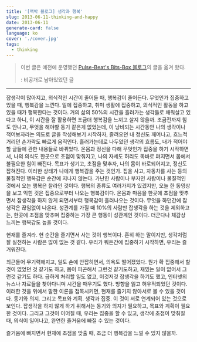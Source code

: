 ```yaml
---
title: '[맥박 블로그] 생각과 행복'
slug: 2013-06-11-thinking-and-happy
date: 2013-06-11
generate-card: false
language: ko
cover: './cover.jpg'
tags:
  - thinking
---
```


> 이번 글은 예전에 운영했던 [Pulse-Beat's Bits-Box 블로그](https://pulsebeat.tistory.com/)의 글을 옮겨 왔다.
>
> : 비공개로 남아있었던 글

---

잡생각이 많아지고, 의식적인 시간이 줄어들 때, 행복감이 줄어든다. 무엇인가 집중하고 있을 때, 행복감을 느낀다. 일에 집중하고, 취미 생활에 집중하고, 의식적인 활동을 하고 있을 때가 행복한다는 것이다. 거의 삶의 50%의 시간을 흘러가는 생각들로 채워살고 있다고 하니, 이 시간을 잘 활용하면 조금더 행복감을 느끼고 살지 않을까. 조금전까지 힘도 안나고, 무엇을 해야할 동기 같은게 없었는데, 이 낭비되는 시간동안 나의 생각이나 적어보자라는 의도로 글을 작성해보기 시작하자, 졸려오던 내 정신도 깨어나고, 흐느적거리던 손가락도 빠르게 움직인다. 흘러가는데로 나두었던 생각의 흐름도, 내가 적어야할 글들에 관한 내용들로 바뀌었다. 온몸과 정신을 다해 무엇인가 집중을 하기 시작하면서, 나의 의식도 한곳으로 초점이 맞춰지고, 나의 자세도 허리도 똑바로 펴지면서 몸에서 불필요한 힘이 빠진다. 목표가 생기고, 초점을 맞추자, 나의 몸이 바로되어지고, 정신도 잡혀진다. 이러한 상태가 나에게 행복감을 주는 것인가. 집을 사고, 자동차를 사는 등의 물질적인 행복감은 순간에 지나지 않는다. 가난한 사람이나 부자인 사람이나 물질적인 것에서 오는 행복은 찰라인 것이다. 행복의 종류도 여러가지가 있겠지만, 오늘 한 동영상을 보고 익힌 것은 집중으로부터 나오는 행복감이다. 온몸과 마음을 한곳에 초점을 맞추면서 잡생각을 하지 않게 되면서부터 행복감이 흘러나오는 것이다. 무엇을 하던간에 잡생각은 끊임없이 나온다. 성관계를 가질 때 10%의 사람만 잡생각을 하는 것을 제외하고는, 한곳에 초점을 맞추며 집중하는 가장 큰 행동이 성관계인 것이다. 더군다나 체감상 느끼는 행복감도 높을 것이다.

현재를 즐겨라. 현 순간을 즐기면서 사는 것이 행복이다. 흔히 하는 말이지만, 생각처럼 잘 실천하는 사람은 많이 없는 것 같다. 우리가 뭐든간에 집중하기 시작하면, 우리는 즐거워진다.

최근들어 무기력해지고, 일도 손에 안잡히면서, 의욕도 떨어졌었다. 뭔가 확 집중해서 할 것이 없었던 것 같기도 하고, 몸이 피곤해서 그런것 같기도하고, 재밌는 일이 없어서 그런것 같기도 하다. 급하게 처리할 일도 없고, 이것저것 잡생각을 하기도 했고, 인터넷의 뉴스나 자료들을 찾아다니며 시간을 때우기도 했다. 방향을 잃고 허우적되었던 것이다. 이러한 것을 위에서 말한 이론을 접목시키면, 현재를 즐기지 않아서로 볼 수 있을 것이다. 동기와 의지. 그리고 목표와 계획. 생각과 집중. 이 것이 서로 연계되어 있는 것으로 보인다. 잡생각을 하지 않게 하기 위해서는 동기와 의지가 필요하고, 목표와 계획이 필요한 것이다. 그리고 그것이 이어질 때, 우리는 집중을 할 수 있고, 생각에 초점이 맞춰질 때, 의식이 일어나고, 완연한 즐거움에 빠질 수 있는 것이다.

즐거움에 빠지면서 현재에 초점을 맞출 때, 조금 더 행복감을 느낄 수 있지 않을까.
